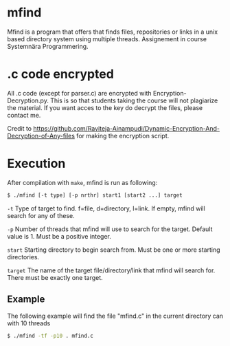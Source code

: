# mfind
Mfind is a program that offers that finds files, repositories or links in a unix based directory system using multiple threads. Assignement in course Systemnära Programmering.

# .c code encrypted
All .c code (except for parser.c) are encrypted with Encryption-Decryption.py. This is so that students taking the course will not plagiarize the material. If you want acces to the key do decrypt the files, please contact me.

Credit to https://github.com/Raviteja-Ainampudi/Dynamic-Encryption-And-Decryption-of-Any-files for making the encryption script.

# Execution

After compilation with `make`, mfind is run as following:

```bash
$ ./mfind [-t type] [-p nrthr] start1 [start2 ...] target
```
`-t`		Type of target to find. f=file, d=directory, l=link. If empty,
mfind will search for any of these.

`-p`		Number of threads that mfind will use to search for the target.
Default value is 1. Must be a positive integer.

`start`		Starting directory to begin search from. Must be one or more
starting directories.

`target`	The name of the target file/directory/link that mfind will search
for. There must be exactly one target.

## Example 
The following example will find the file "mfind.c" in the current directory can with 10 threads
```bash
$ ./mfind -tf -p10 . mfind.c
```